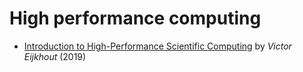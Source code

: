 # High performance computing

* [Introduction to High-Performance Scientific Computing](http://pages.tacc.utexas.edu/~eijkhout/istc/html/index.html) by _Victor Eijkhout_ \(2019\)
